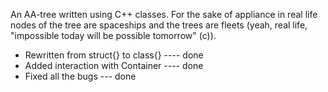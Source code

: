 An AA-tree written using C++ classes. For the sake of appliance in real life nodes of the tree are spaceships and the trees are fleets (yeah, real life, "impossible today will be possible tomorrow" (c)).
- Rewritten from struct{} to class{} ---- done
- Added interaction with Container ---- done
- Fixed all the bugs --- done
